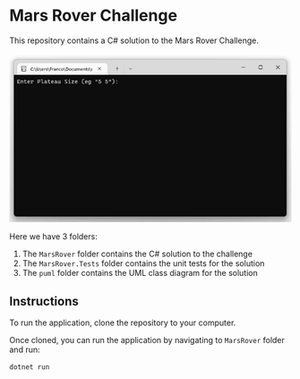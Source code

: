 # Mars Rover Challenge

This repository contains a C# solution to the Mars Rover Challenge.

![alt text](appDemo.gif "app demo GIF")

Here we have 3 folders:

1. The `MarsRover` folder contains the C# solution to the challenge
2. The `MarsRover.Tests` folder contains the unit tests for the solution
3. The `puml` folder contains the UML class diagram for the solution

## Instructions

To run the application, clone the repository to your computer.

Once cloned, you can run the application by navigating to `MarsRover` folder and run:

```
dotnet run
```
